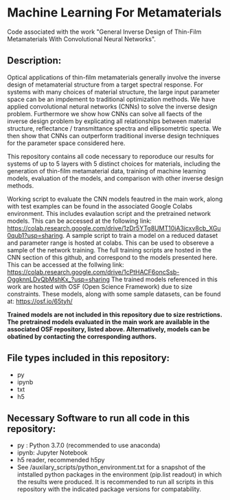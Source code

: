 # Machine Learning For Metamaterials

Code associated with the work "General Inverse Design of Thin-Film Metamaterials With Convolutional Neural Networks". 

## Description:

Optical applications of thin-film metamaterials generally involve the inverse design of metamaterial structure from a target spectral response. For systems with many choices of material structure, the large input parameter space can be an impdement to traditional optimization methods. We have applied convolutional netural networks (CNNs) to solve the inverse design problem. Furthermore we show how CNNs can solve all faects of the inverse design problem by explicating all relationships between material structure, reflectance / transmittance spectra and ellipsometrtic specta. We then show that CNNs can outperform traditional inverse design techniques for the parameter space considered here.

This repository contains all code necessary to reporoduce our results for systems of up to 5 layers with 5 distinct choices for materials, including the generation of thin-film metamaterial data, training of machine learning models, evaluation of the models, and comparison with other inverse design methods.

Working script to evaluate the CNN models feautred in the main work, along with test examples can be found in the associated Google Colabs environment. This includes evalaution script and the pretrained network models. This can be accessed at the following link:
https://colab.research.google.com/drive/1zDr5YTg8UMT10jA3jcxv8cb_XGu0qub1?usp=sharing. 
A sample script to train a model on a reduced dataset and parameter range is hosted at colabs. This can be used to obsereve a sample of the network training. The full training scripts are hosted in the CNN section of this github, and correspond to the models presented here. This can be accessed at the follwing link:
https://colab.research.google.com/drive/1cPtHACF6oncSsb-OggknnLDvQbMshKx_?usp=sharing
The trained models referenced in this work are hosted with OSF (Open Science Framework) due to size constraints. These models, along with some sample datasets, can be found at:
https://osf.io/65tyh/

__Trained models are not included in this repository due to size restrictions. The pretrained models evaluated in the main work are available in the associated OSF repository, listed above. Alternatively, models can be obatined by contacting the corresponding authors.__


## File types included in this repository:
- py 
- ipynb
- txt
- h5


## Necessary Software to run all code in this repository:
- py   : Python 3.7.0 (recommended to use anaconda)
- ipynb: Jupyter Notebook
- h5 reader, recommended h5py
- See /auxilary_scripts/python_environment.txt for a snapshot of the intstalled python packages in the environment (pip.list readout) in which the results were produced. It is recommended to run all scripts in this repository with the indicated package versions for compatability.
